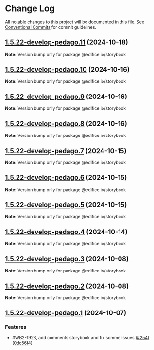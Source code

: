 # Change Log

All notable changes to this project will be documented in this file.
See [Conventional Commits](https://conventionalcommits.org) for commit guidelines.

## [1.5.22-develop-pedago.11](https://github.com/edificeio/edifice-frontend-framework/compare/v1.5.22-develop-pedago.10...v1.5.22-develop-pedago.11) (2024-10-18)

**Note:** Version bump only for package @edifice.io/storybook

## [1.5.22-develop-pedago.10](https://github.com/edificeio/edifice-frontend-framework/compare/v1.5.22-develop-pedago.9...v1.5.22-develop-pedago.10) (2024-10-16)

**Note:** Version bump only for package @edifice.io/storybook

## [1.5.22-develop-pedago.9](https://github.com/edificeio/edifice-frontend-framework/compare/v1.5.22-develop-pedago.8...v1.5.22-develop-pedago.9) (2024-10-16)

**Note:** Version bump only for package @edifice.io/storybook

## [1.5.22-develop-pedago.8](https://github.com/edificeio/edifice-ui/compare/v1.5.22-develop-pedago.7...v1.5.22-develop-pedago.8) (2024-10-16)

**Note:** Version bump only for package @edifice.io/storybook

## [1.5.22-develop-pedago.7](https://github.com/edificeio/edifice-ui/compare/v1.5.22-develop-pedago.6...v1.5.22-develop-pedago.7) (2024-10-15)

**Note:** Version bump only for package @edifice.io/storybook

## [1.5.22-develop-pedago.6](https://github.com/edificeio/edifice-ui/compare/v1.5.22-develop-pedago.5...v1.5.22-develop-pedago.6) (2024-10-15)

**Note:** Version bump only for package @edifice.io/storybook

## [1.5.22-develop-pedago.5](https://github.com/edificeio/edifice-ui/compare/v1.5.22-develop-pedago.4...v1.5.22-develop-pedago.5) (2024-10-15)

**Note:** Version bump only for package @edifice.io/storybook

## [1.5.22-develop-pedago.4](https://github.com/edificeio/edifice-ui/compare/v1.5.22-develop-pedago.3...v1.5.22-develop-pedago.4) (2024-10-14)

**Note:** Version bump only for package @edifice.io/storybook

## [1.5.22-develop-pedago.3](https://github.com/edificeio/edifice-ui/compare/v1.5.22-develop-pedago.2...v1.5.22-develop-pedago.3) (2024-10-08)

**Note:** Version bump only for package @edifice.io/storybook

## [1.5.22-develop-pedago.2](https://github.com/edificeio/edifice-ui/compare/v1.5.22-develop-pedago.1...v1.5.22-develop-pedago.2) (2024-10-08)

**Note:** Version bump only for package @edifice.io/storybook

## [1.5.22-develop-pedago.1](https://github.com/edificeio/edifice-ui/compare/v1.5.21...v1.5.22-develop-pedago.1) (2024-10-07)

### Features

- #WB2-1923, add comments storybook and fix somme issues ([#254](https://github.com/edificeio/edifice-ui/issues/254)) ([0dc56f4](https://github.com/edificeio/edifice-ui/commit/0dc56f4194c41fe4ca6b86b73b5d0e09914a7343))
